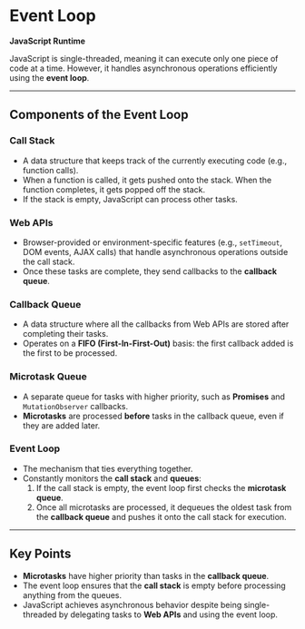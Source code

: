 # Event Loop

**JavaScript Runtime**

JavaScript is single-threaded, meaning it can execute only one piece of code at a time. However, it handles asynchronous operations efficiently using the **event loop**.

---

## Components of the Event Loop

### Call Stack
- A data structure that keeps track of the currently executing code (e.g., function calls).
- When a function is called, it gets pushed onto the stack. When the function completes, it gets popped off the stack.
- If the stack is empty, JavaScript can process other tasks.

### Web APIs
- Browser-provided or environment-specific features (e.g., `setTimeout`, DOM events, AJAX calls) that handle asynchronous operations outside the call stack.
- Once these tasks are complete, they send callbacks to the **callback queue**.

### Callback Queue
- A data structure where all the callbacks from Web APIs are stored after completing their tasks.
- Operates on a **FIFO (First-In-First-Out)** basis: the first callback added is the first to be processed.

### Microtask Queue
- A separate queue for tasks with higher priority, such as **Promises** and `MutationObserver` callbacks.
- **Microtasks** are processed **before** tasks in the callback queue, even if they are added later.

### Event Loop
- The mechanism that ties everything together.
- Constantly monitors the **call stack** and **queues**:
  1. If the call stack is empty, the event loop first checks the **microtask queue**.
  2. Once all microtasks are processed, it dequeues the oldest task from the **callback queue** and pushes it onto the call stack for execution.

---

## Key Points

- **Microtasks** have higher priority than tasks in the **callback queue**.
- The event loop ensures that the **call stack** is empty before processing anything from the queues.
- JavaScript achieves asynchronous behavior despite being single-threaded by delegating tasks to **Web APIs** and using the event loop.
